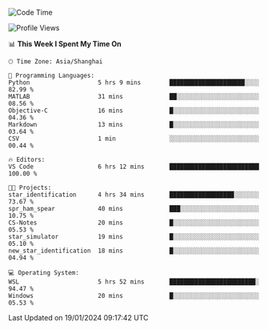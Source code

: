 <!--START_SECTION:waka-->
![Code Time](http://img.shields.io/badge/Code%20Time-1%2C453%20hrs%202%20mins-blue)

![Profile Views](http://img.shields.io/badge/Profile%20Views-0-blue)

📊 **This Week I Spent My Time On** 

```text
🕑︎ Time Zone: Asia/Shanghai

💬 Programming Languages: 
Python                   5 hrs 9 mins        █████████████████████░░░░   82.99 % 
MATLAB                   31 mins             ██░░░░░░░░░░░░░░░░░░░░░░░   08.56 % 
Objective-C              16 mins             █░░░░░░░░░░░░░░░░░░░░░░░░   04.36 % 
Markdown                 13 mins             █░░░░░░░░░░░░░░░░░░░░░░░░   03.64 % 
CSV                      1 min               ░░░░░░░░░░░░░░░░░░░░░░░░░   00.44 % 

🔥 Editors: 
VS Code                  6 hrs 12 mins       █████████████████████████   100.00 % 

🐱‍💻 Projects: 
star_identification      4 hrs 34 mins       ██████████████████░░░░░░░   73.67 % 
spr_ham_spear            40 mins             ███░░░░░░░░░░░░░░░░░░░░░░   10.75 % 
CS-Notes                 20 mins             █░░░░░░░░░░░░░░░░░░░░░░░░   05.53 % 
star_simulator           19 mins             █░░░░░░░░░░░░░░░░░░░░░░░░   05.10 % 
new_star_identification  18 mins             █░░░░░░░░░░░░░░░░░░░░░░░░   04.94 % 

💻 Operating System: 
WSL                      5 hrs 52 mins       ████████████████████████░   94.47 % 
Windows                  20 mins             █░░░░░░░░░░░░░░░░░░░░░░░░   05.53 % 
```


 Last Updated on 19/01/2024 09:17:42 UTC
<!--END_SECTION:waka-->